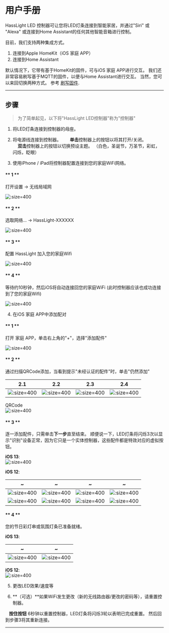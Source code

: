 # 用户手册

HassLight LED 控制器可让您将LED灯条连接到智能家居，并通过"Siri" 或 "Alexa" 或连接到Home Assistant的任何其他智能音箱进行控制。

目前，我们支持两种集成方式。 
1. 连接到Apple HomeKit（iOS 家庭 APP）
2. 连接到Home Assistant

默认情况下，它带有基于HomeKit的固件，可与iOS 家庭 APP进行交互。
我们还非常容易刷写基于MQTT的固件，以便与Home Assistant进行交互。 当然，您可以来回切换两种方式。 参考 [刷写固件](flash).

----

## 步骤

> 为了简单起见，以下将"HassLight LED控制器"称为"控制器"

1. 将LED灯条连接到控制器的母座。
2. 将电源线连接到控制器。
 
    **单击**控制器上的按钮以将其打开/关闭。  
    **双击**控制器上的按钮以切换预设主题。 （白色，圣诞节，万圣节，彩虹，闪烁，眨眼）

3. 使用iPhone / iPad将控制器配置连接到您的家庭WiFi网络。

<!-- tabs:start -->

  #### ** 1 **

  打开设置 -> 无线局域网

  ![](../imgs/ios/ios_wifi_1.jpg ':size=400')

  #### ** 2 **

  选取网络... -> HassLight-XXXXXX 

  ![](../imgs/ios/ios_wifi_2.jpg ':size=400')
  
  #### ** 3 **

  配置 HassLight 加入您的家庭Wifi

  ![](../imgs/ios/ios_wifi_3.jpg ':size=400')

  #### ** 4 **

  等待约10秒钟，然后iOS将自动连接回您的家庭WiFi (此时控制器应该也成功连接到了您的家庭Wifi)

  ![](../imgs/ios/ios_wifi_4.jpg ':size=400')

<!-- tabs:end -->

4. 在iOS 家庭 APP中添加配对

<!-- tabs:start -->

  #### ** 1 **

  打开 家庭 APP，单击右上角的"+"，选择"添加配件"

  ![](../imgs/ios/homekit_1.jpg ':size=400')

  #### ** 2 **

  通过扫描QRCode添加，当看到提示"未经认证的配件"时，单击"仍然添加"

  2.1 | 2.2 | 2.3 | 2.4
  --  | --  | --  | --
  ![](../imgs/ios/homekit_2_1.jpg ':size=400') | ![](../imgs/ios/homekit_2_2.jpg ':size=400') | ![](../imgs/ios/homekit_2_3.jpg ':size=400') | ![](../imgs/ios/homekit_2_4.jpg ':size=400')

  QRCode  
  ![](../imgs/qrcode.png ':size=400')

  #### ** 3 **

  逐一添加配件，只需单击**下一步**直至结束。 顺便说一下，LED灯条将闪烁3次以显示"识别"设备正常，因为它只是一个实体控制器，这些配件都是特效对应的虚拟按钮。

  **iOS 13**:  
  ![](../imgs/ios/homekit_3_ios13.jpg ':size=400') 

  **iOS 12**:  

  ~ | ~ | ~ | ~
  --  | --  | --  | --
  ![](../imgs/ios/homekit_3_1.jpg ':size=400') | ![](../imgs/ios/homekit_3_2.jpg ':size=400') | ![](../imgs/ios/homekit_3_3.jpg ':size=400') | ![](../imgs/ios/homekit_3_4.jpg ':size=400')
  ![](../imgs/ios/homekit_3_5.jpg ':size=400') | ![](../imgs/ios/homekit_3_6.jpg ':size=400') | ![](../imgs/ios/homekit_3_7.jpg ':size=400') | ![](../imgs/ios/homekit_3_8.jpg ':size=400')

  #### ** 4 **

  您的节日彩灯串或氛围灯条已准备就绪。

  **iOS 13**:  

  ~ | ~ 
  --  | -- 
  ![](../imgs/ios/homekit_4_1_ios13.jpg ':size=400') | ![](../imgs/ios/homekit_4_2_ios13.jpg ':size=400') 


  **iOS 12**:  
  ![](../imgs/ios/homekit_4.jpg ':size=400') 

<!-- tabs:end -->

5. 更改LED效果/速度等

6. **（可选）**如果WiFi发生更改（新的无线路由器/更改的密码等），请重置控制器。

   **按住按钮** 6秒钟以重置控制器，LED灯条将闪烁3轮以表明已完成重置。 然后回到步骤3将其重新连接。

----